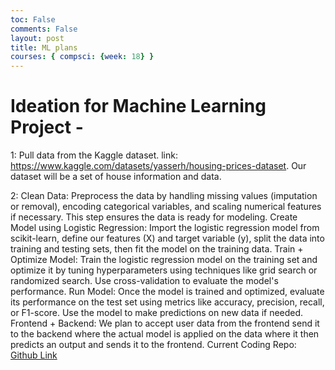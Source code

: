 ```yaml
---
toc: False
comments: False
layout: post
title: ML plans 
courses: { compsci: {week: 18} }
---
```


# Ideation for Machine Learning Project - 

1: Pull data from the Kaggle dataset. link: https://www.kaggle.com/datasets/yasserh/housing-prices-dataset. Our dataset will be a set of house information and data.

2: Clean Data: Preprocess the data by handling missing values (imputation or removal), encoding categorical variables, and scaling numerical features if necessary. This step ensures the data is ready for modeling.
Create Model using Logistic Regression: Import the logistic regression model from scikit-learn, define our features (X) and target variable (y), split the data into training and testing sets, then fit the model on the training data.
Train + Optimize Model: Train the logistic regression model on the training set and optimize it by tuning hyperparameters using techniques like grid search or randomized search. Use cross-validation to evaluate the model's performance.
Run Model: Once the model is trained and optimized, evaluate its performance on the test set using metrics like accuracy, precision, recall, or F1-score. Use the model to make predictions on new data if needed.
Frontend + Backend: We plan to accept user data from the frontend send it to the backend where the actual model is applied on the data where it then predicts an output and sends it to the frontend.
Current Coding Repo: [Github Link](https://github.com/hanlunli/ML-Project)
